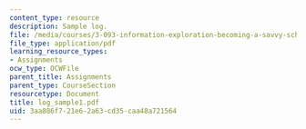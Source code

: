 ```yaml
---
content_type: resource
description: Sample log.
file: /media/courses/3-093-information-exploration-becoming-a-savvy-scholar-fall-2006/3aa886f721e62a63cd35caa48a721564_log_sample1.pdf
file_type: application/pdf
learning_resource_types:
- Assignments
ocw_type: OCWFile
parent_title: Assignments
parent_type: CourseSection
resourcetype: Document
title: log_sample1.pdf
uid: 3aa886f7-21e6-2a63-cd35-caa48a721564
---
```

